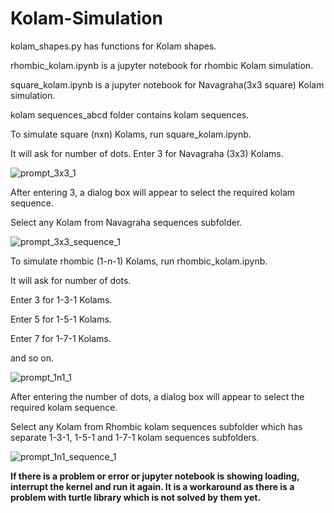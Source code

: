 # Kolam-Simulation

kolam_shapes.py has functions for Kolam shapes.

rhombic_kolam.ipynb is a jupyter notebook for rhombic Kolam simulation.

square_kolam.ipynb is a jupyter notebook for Navagraha(3x3 square) Kolam simulation.

kolam sequences_abcd folder contains kolam sequences.

To simulate square (nxn) Kolams, run square_kolam.ipynb.

It will ask for number of dots. Enter 3 for Navagraha (3x3) Kolams.

![prompt_3x3_1](https://github.com/Bharathi-Tulasi/Kolam-Simulation/assets/121544324/85f00a20-4012-44cc-a20c-42b292b7e84d)

After entering 3, a dialog box will appear to select the required kolam sequence.

Select any Kolam from Navagraha sequences subfolder.


![prompt_3x3_sequence_1](https://github.com/Bharathi-Tulasi/Kolam-Simulation/assets/121544324/eb0017a6-876b-49c8-aac4-13b4df363bc9)


To simulate rhombic (1-n-1) Kolams, run rhombic_kolam.ipynb.

It will ask for number of dots. 

Enter 3 for 1-3-1 Kolams.

Enter 5 for 1-5-1 Kolams.

Enter 7 for 1-7-1 Kolams.

and so on.

![prompt_1n1_1](https://github.com/Bharathi-Tulasi/Kolam-Simulation/assets/121544324/16141450-f628-422c-9b13-8584033058d7)


After entering the number of dots, a dialog box will appear to select the required kolam sequence.

Select any Kolam from Rhombic kolam sequences subfolder which has separate 1-3-1, 1-5-1 and 1-7-1 kolam sequences subfolders.

![prompt_1n1_sequence_1](https://github.com/Bharathi-Tulasi/Kolam-Simulation/assets/121544324/be1a1070-c51f-459f-a9b5-7c2dc91314a6)

**If there is a problem or error or jupyter notebook is showing loading, interrupt the kernel and run it again. It is a workaround as there is a problem with turtle library which is not solved by them yet.**
